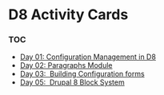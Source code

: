 # D8 Activity Cards

### TOC
- [Day 01: Configuration Management in D8](./01)
- [Day 02: Paragraphs Module](./02)
- [Day 03: ­ Building Configuration forms](./03)
- [Day 05: ­ Drupal 8 Block System](./05)
